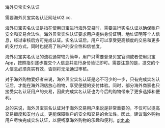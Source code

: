 海外贝宝实名认证

需要海外贝宝实名认证网址k02.cc.

海外贝宝实名认证是指在使用贝宝进行海外交易时，需要进行实名认证以确保账户安全和交易合法性。海外贝宝实名认证要求用户提供身份证明、地址证明等个人信息，经过审核后方可完成认证。实名认证后，用户可以享受更高额度的交易和更多的支付方式，同时也提高了账户的安全性和信誉度。

海外贝宝实名认证的流程通常较为简单，用户只需要登录贝宝官网或者使用贝宝App，按照指引逐步提交个人信息并进行身份验证即可。需要注意的是，提交的个人信息必须真实有效，否则将无法通过审核。

对于海外购物爱好者来说，海外贝宝实名认证是必不可少的一步，只有完成实名认证后，才能在海外网店放心购物，享受便捷的支付体验。同时，部分海外商家也只接受实名认证用户的交易，因此完成实名认证也为今后的购物带来了更多选择和便利。

总的来说，海外贝宝实名认证对于海外交易用户来说是非常重要的，不仅可以提高交易额度和支付方式，更能保障账户的安全和交易的合法性。因此，建议海外购物用户尽快完成实名认证，以便畅享海外购物的乐趣和便利。[github](https://github.com)